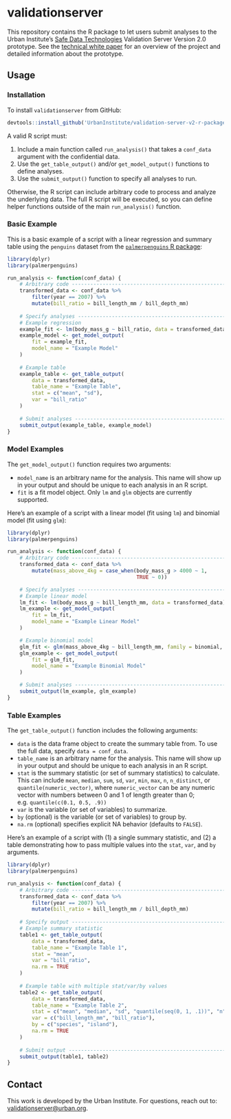 
<!-- README.md is generated from README.Rmd. Please edit that file -->

# validationserver

This repository contains the R package to let users submit analyses to
the Urban Institute’s [Safe Data
Technologies](https://www.urban.org/projects/safe-data-technologies)
Validation Server Version 2.0 prototype. See the [technical white
paper](https://www.urban.org/research/publication/privacy-preserving-validation-server-version-2)
for an overview of the project and detailed information about the
prototype.

## Usage

### Installation

To install `validationserver` from GitHub:

``` r
devtools::install_github('UrbanInstitute/validation-server-v2-r-package')
```

A valid R script must:

1.  Include a main function called `run_analysis()` that takes a
    `conf_data` argument with the confidential data.
2.  Use the `get_table_output()` and/or `get_model_output()` functions
    to define analyses.
3.  Use the `submit_output()` function to specify all analyses to run.

Otherwise, the R script can include arbitrary code to process and
analyze the underlying data. The full R script will be executed, so you
can define helper functions outside of the main `run_analysis()`
function.

### Basic Example

This is a basic example of a script with a linear regression and summary
table using the `penguins` dataset from the [`palmerpenguins` R
package](https://allisonhorst.github.io/palmerpenguins/):

``` r
library(dplyr)
library(palmerpenguins)

run_analysis <- function(conf_data) {
    # Arbitrary code -----------------------------------------------------------
    transformed_data <- conf_data %>%
        filter(year == 2007) %>%
        mutate(bill_ratio = bill_length_mm / bill_depth_mm)
    
    # Specify analyses -----------------------------------------------------------
    # Example regression 
    example_fit <- lm(body_mass_g ~ bill_ratio, data = transformed_data)
    example_model <- get_model_output(
        fit = example_fit, 
        model_name = "Example Model"
    )
    
    # Example table 
    example_table <- get_table_output(
        data = transformed_data,
        table_name = "Example Table",
        stat = c("mean", "sd"),
        var = "bill_ratio"
    )
    
    # Submit analyses ------------------------------------------------------------
    submit_output(example_table, example_model)
}
```

### Model Examples

The `get_model_output()` function requires two arguments:

- `model_name` is an arbitrary name for the analysis. This name will
  show up in your output and should be unique to each analysis in an R
  script.
- `fit` is a fit model object. Only `lm` and `glm` objects are currently
  supported.

Here’s an example of a script with a linear model (fit using `lm`) and
binomial model (fit using `glm`):

``` r
library(dplyr)
library(palmerpenguins)

run_analysis <- function(conf_data) {
    # Arbitrary code -----------------------------------------------------------
    transformed_data <- conf_data %>%
        mutate(mass_above_4kg = case_when(body_mass_g > 4000 ~ 1, 
                                          TRUE ~ 0))

    # Specify analyses -----------------------------------------------------------
    # Example linear model 
    lm_fit <- lm(body_mass_g ~ bill_length_mm, data = transformed_data)
    lm_example <- get_model_output(
        fit = lm_fit, 
        model_name = "Example Linear Model"
    )

    # Example binomial model 
    glm_fit <- glm(mass_above_4kg ~ bill_length_mm, family = binomial, data = transformed_data)
    glm_example <- get_model_output(
        fit = glm_fit, 
        model_name = "Example Binomial Model"
    )

    # Submit analyses ------------------------------------------------------------
    submit_output(lm_example, glm_example)
}
```

### Table Examples

The `get_table_output()` function includes the following arguments:

- `data` is the data frame object to create the summary table from. To
  use the full data, specify `data = conf_data`.
- `table_name` is an arbitrary name for the analysis. This name will
  show up in your output and should be unique to each analysis in an R
  script.
- `stat` is the summary statistic (or set of summary statistics) to
  calculate. This can include `mean`, `median`, `sum`, `sd`, `var`,
  `min`, `max`, `n`, `n_distinct`, or `quantile(numeric_vector)`, where
  `numeric_vector` can be any numeric vector with numbers between 0 and
  1 of length greater than 0; e.g. `quantile(c(0.1, 0.5, .9))`
- `var` is the variable (or set of variables) to summarize.
- `by` (optional) is the variable (or set of variables) to group by.
- `na.rm` (optional) specifies explicit NA behavior (defaults to
  `FALSE`).

Here’s an example of a script with (1) a single summary statistic, and
(2) a table demonstrating how to pass multiple values into the `stat`,
`var`, and `by` arguments.

``` r
library(dplyr)
library(palmerpenguins)

run_analysis <- function(conf_data) {
    # Arbitrary code -----------------------------------------------------------
    transformed_data <- conf_data %>%
        filter(year == 2007) %>%
        mutate(bill_ratio = bill_length_mm / bill_depth_mm)
    
    # Specify output -----------------------------------------------------------
    # Example summary statistic 
    table1 <- get_table_output(
        data = transformed_data, 
        table_name = "Example Table 1",
        stat = "mean", 
        var = "bill_ratio",
        na.rm = TRUE
    )
    
    # Example table with multiple stat/var/by values  
    table2 <- get_table_output(
        data = transformed_data, 
        table_name = "Example Table 2",
        stat = c("mean", "median", "sd", "quantile(seq(0, 1, .1))", "n"),
        var = c("bill_length_mm", "bill_ratio"),
        by = c("species", "island"), 
        na.rm = TRUE
    )
    
    # Submit output ------------------------------------------------------------
    submit_output(table1, table2)
}
```

## Contact

This work is developed by the Urban Institute. For questions, reach out
to: <validationserver@urban.org>.
